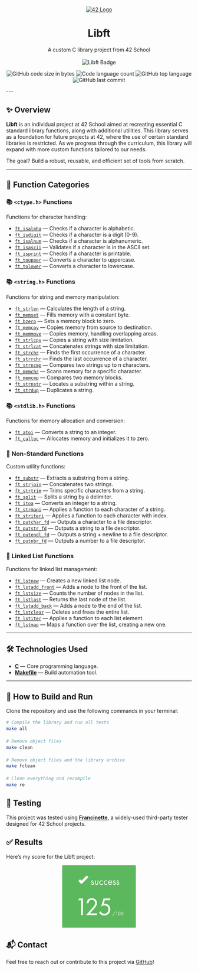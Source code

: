 <br />
<p align="center">
  <a href="https://raw.githubusercontent.com/othneildrew/Best-README-Template/master/images/logo.png">
    <img src="https://upload.wikimedia.org/wikipedia/commons/thumb/8/8d/42_Logo.svg/1200px-42_Logo.svg.png" alt="42 Logo" width="250" height="250">
  </a>

  <h1 align="center">Libft</h1>

  <p align="center">
    A custom C library project from 42 School
    <br />
    <br />
    <img src="https://github.com/doooriian/42-Badges/blob/main/badges/libftm.png" alt="Libft Badge" width="150">
  </p>
</p>

<p align="center">
  <img alt="GitHub code size in bytes" src="https://img.shields.io/github/languages/code-size/doooriian/Libft?color=1A237E" />
  <img alt="Code language count" src="https://img.shields.io/github/languages/count/doooriian/Libft?color=00BCD4" />
  <img alt="GitHub top language" src="https://img.shields.io/github/languages/top/doooriian/Libft?color=7B1FA2" />
  <img alt="GitHub last commit" src="https://img.shields.io/github/last-commit/doooriian/Libft?color=D32F2F" />
</p>
---

## ✨ Overview

**Libft** is an individual project at 42 School aimed at recreating essential C standard library functions, along with additional utilities. This library serves as a foundation for future projects at 42, where the use of certain standard libraries is restricted. As we progress through the curriculum, this library will expand with more custom functions tailored to our needs.

The goal? Build a robust, reusable, and efficient set of tools from scratch.

---

## 📑 Function Categories

### 📚 `<ctype.h>` Functions
Functions for character handling:
- [`ft_isalpha`](https://github.com/doooriian/Libft/blob/main/ft_isalpha.c) — Checks if a character is alphabetic.
- [`ft_isdigit`](https://github.com/doooriian/Libft/blob/main/ft_isdigit.c) — Checks if a character is a digit (0-9).
- [`ft_isalnum`](https://github.com/doooriian/Libft/blob/main/ft_isalnum.c) — Checks if a character is alphanumeric.
- [`ft_isascii`](https://github.com/doooriian/Libft/blob/main/ft_isascii.c) — Validates if a character is in the ASCII set.
- [`ft_isprint`](https://github.com/doooriian/Libft/blob/main/ft_isprint.c) — Checks if a character is printable.
- [`ft_toupper`](https://github.com/doooriian/Libft/blob/main/ft_toupper.c) — Converts a character to uppercase.
- [`ft_tolower`](https://github.com/doooriian/Libft/blob/main/ft_tolower.c) — Converts a character to lowercase.

### 📚 `<string.h>` Functions
Functions for string and memory manipulation:
- [`ft_strlen`](https://github.com/doooriian/Libft/blob/main/ft_strlen.c) — Calculates the length of a string.
- [`ft_memset`](https://github.com/doooriian/Libft/blob/main/ft_memset.c) — Fills memory with a constant byte.
- [`ft_bzero`](https://github.com/doooriian/Libft/blob/main/ft_bzero.c) — Sets a memory block to zero.
- [`ft_memcpy`](https://github.com/doooriian/Libft/blob/main/ft_memcpy.c) — Copies memory from source to destination.
- [`ft_memmove`](https://github.com/doooriian/Libft/blob/main/ft_memmove.c) — Copies memory, handling overlapping areas.
- [`ft_strlcpy`](https://github.com/doooriian/Libft/blob/main/ft_strlcpy.c) — Copies a string with size limitation.
- [`ft_strlcat`](https://github.com/doooriian/Libft/blob/main/ft_strlcat.c) — Concatenates strings with size limitation.
- [`ft_strchr`](https://github.com/doooriian/Libft/blob/main/ft_strchr.c) — Finds the first occurrence of a character.
- [`ft_strrchr`](https://github.com/doooriian/Libft/blob/main/ft_strrchr.c) — Finds the last occurrence of a character.
- [`ft_strncmp`](https://github.com/doooriian/Libft/blob/main/ft_strncmp.c) — Compares two strings up to n characters.
- [`ft_memchr`](https://github.com/doooriian/Libft/blob/main/ft_memchr.c) — Scans memory for a specific character.
- [`ft_memcmp`](https://github.com/doooriian/Libft/blob/main/ft_memcmp.c) — Compares two memory blocks.
- [`ft_strnstr`](https://github.com/doooriian/Libft/blob/main/ft_strnstr.c) — Locates a substring within a string.
- [`ft_strdup`](https://github.com/doooriian/Libft/blob/main/ft_strdup.c) — Duplicates a string.

### 📚 `<stdlib.h>` Functions
Functions for memory allocation and conversion:
- [`ft_atoi`](https://github.com/doooriian/Libft/blob/main/ft_atoi.c) — Converts a string to an integer.
- [`ft_calloc`](https://github.com/doooriian/Libft/blob/main/ft_calloc.c) — Allocates memory and initializes it to zero.

### 🚀 Non-Standard Functions
Custom utility functions:
- [`ft_substr`](https://github.com/doooriian/Libft/blob/main/ft_substr.c) — Extracts a substring from a string.
- [`ft_strjoin`](https://github.com/doooriian/Libft/blob/main/ft_strjoin.c) — Concatenates two strings.
- [`ft_strtrim`](https://github.com/doooriian/Libft/blob/main/ft_strtrim.c) — Trims specific characters from a string.
- [`ft_split`](https://github.com/doooriian/Libft/blob/main/ft_split.c) — Splits a string by a delimiter.
- [`ft_itoa`](https://github.com/doooriian/Libft/blob/main/ft_itoa.c) — Converts an integer to a string.
- [`ft_strmapi`](https://github.com/doooriian/Libft/blob/main/ft_strmapi.c) — Applies a function to each character of a string.
- [`ft_striteri`](https://github.com/doooriian/Libft/blob/main/ft_striteri.c) — Applies a function to each character with index.
- [`ft_putchar_fd`](https://github.com/doooriian/Libft/blob/main/ft_putchar_fd.c) — Outputs a character to a file descriptor.
- [`ft_putstr_fd`](https://github.com/doooriian/Libft/blob/main/ft_putstr_fd.c) — Outputs a string to a file descriptor.
- [`ft_putendl_fd`](https://github.com/doooriian/Libft/blob/main/ft_putendl_fd.c) — Outputs a string + newline to a file descriptor.
- [`ft_putnbr_fd`](https://github.com/doooriian/Libft/blob/main/ft_putnbr_fd.c) — Outputs a number to a file descriptor.

### 🔗 Linked List Functions
Functions for linked list management:
- [`ft_lstnew`](https://github.com/doooriian/Libft/blob/main/ft_lstnew.c) — Creates a new linked list node.
- [`ft_lstadd_front`](https://github.com/doooriian/Libft/blob/main/ft_lstadd_front.c) — Adds a node to the front of the list.
- [`ft_lstsize`](https://github.com/doooriian/Libft/blob/main/ft_lstsize.c) — Counts the number of nodes in the list.
- [`ft_lstlast`](https://github.com/doooriian/Libft/blob/main/ft_lstlast.c) — Returns the last node of the list.
- [`ft_lstadd_back`](https://github.com/doooriian/Libft/blob/main/ft_lstadd_back.c) — Adds a node to the end of the list.
- [`ft_lstclear`](https://github.com/doooriian/Libft/blob/main/ft_lstclear.c) — Deletes and frees the entire list.
- [`ft_lstiter`](https://github.com/doooriian/Libft/blob/main/ft_lstiter.c) — Applies a function to each list element.
- [`ft_lstmap`](https://github.com/doooriian/Libft/blob/main/ft_lstmap.c) — Maps a function over the list, creating a new one.

---

## 🛠️ Technologies Used
- **[C](https://devdocs.io/c/)** — Core programming language.
- **[Makefile](https://www.gnu.org/software/make/manual/make.html)** — Build automation tool.

---

## 🚀 How to Build and Run

Clone the repository and use the following commands in your terminal:

```bash
# Compile the library and run all tests
make all

# Remove object files
make clean

# Remove object files and the library archive
make fclean

# Clean everything and recompile
make re

```

## 🧪 Testing

This project was tested using **[Francinette](https://github.com/xicodomingues/francinette)**, a widely-used third-party tester designed for 42 School projects.

## ✅ Results

Here’s my score for the Libft project:

<p align="center">
  <img src="https://github.com/doooriian/42-Badges/blob/main/badges/LibftGrade.png" alt="Libft Grade">
</p>

## 📬 Contact

Feel free to reach out or contribute to this project via [GitHub](https://github.com/doooriian)!

